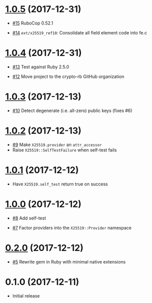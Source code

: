 # [1.0.5] (2017-12-31)

[1.0.5]: https://github.com/crypto-rb/x25519/compare/v1.0.4...v1.0.5

* [#15](https://github.com/crypto-rb/x25519/pull/15)
  RuboCop 0.52.1

* [#14](https://github.com/crypto-rb/x25519/pull/14)
  `ext/x25519_ref10`: Consolidate all field element code into fe.c

# [1.0.4] (2017-12-31)

[1.0.4]: https://github.com/crypto-rb/x25519/compare/v1.0.3...v1.0.4

* [#13](https://github.com/crypto-rb/x25519/pull/13)
  Test against Ruby 2.5.0

* [#12](https://github.com/crypto-rb/x25519/pull/12)
  Move project to the crypto-rb GitHub organization

# [1.0.3] (2017-12-13)

[1.0.3]: https://github.com/crypto-rb/x25519/compare/v1.0.2...v1.0.3

* [#10](https://github.com/crypto-rb/x25519/pull/10)
  Detect degenerate (i.e. all-zero) public keys (fixes #6)

# [1.0.2] (2017-12-13)

[1.0.2]: https://github.com/crypto-rb/x25519/compare/v1.0.1...v1.0.2

* [#9](https://github.com/crypto-rb/x25519/pull/9)
  Make `X25519.provider` an `attr_accessor`
* Raise `X25519::SelfTestFailure` when self-test fails

# [1.0.1] (2017-12-12)

[1.0.1]: https://github.com/crypto-rb/x25519/compare/v1.0.0...v1.0.1

* Have `X25519.self_test` return true on success

# [1.0.0] (2017-12-12)

[1.0.0]: https://github.com/crypto-rb/x25519/compare/v0.2.0...v1.0.0

* [#8](https://github.com/crypto-rb/x25519/pull/8)
  Add self-test

* [#7](https://github.com/crypto-rb/x25519/pull/7)
  Factor providers into the `X25519::Provider` namespace

# [0.2.0] (2017-12-12)

[0.2.0]: https://github.com/crypto-rb/x25519/compare/v0.1.0...v0.2.0

* [#5](https://github.com/crypto-rb/x25519/pull/5)
  Rewrite gem in Ruby with minimal native extensions

# 0.1.0 (2017-12-11)

* Initial release
